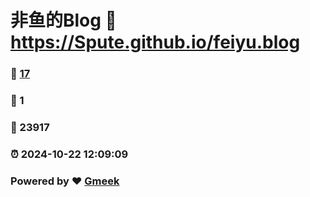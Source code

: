 # 非鱼的Blog :link: https://Spute.github.io/feiyu.blog 
### :page_facing_up: [17](https://Spute.github.io/feiyu.blog/tag.html) 
### :speech_balloon: 1 
### :hibiscus: 23917 
### :alarm_clock: 2024-10-22 12:09:09 
### Powered by :heart: [Gmeek](https://github.com/Meekdai/Gmeek)

